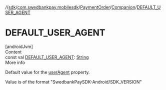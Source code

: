 //[sdk](../../../../index.md)/[com.swedbankpay.mobilesdk](../../index.md)/[PaymentOrder](../index.md)/[Companion](index.md)/[DEFAULT_USER_AGENT](-d-e-f-a-u-l-t_-u-s-e-r_-a-g-e-n-t.md)



# DEFAULT_USER_AGENT  
[androidJvm]  
Content  
const val [DEFAULT_USER_AGENT](-d-e-f-a-u-l-t_-u-s-e-r_-a-g-e-n-t.md): [String](https://kotlinlang.org/api/latest/jvm/stdlib/kotlin/-string/index.html)  
More info  


Default value for the [userAgent](../user-agent.md) property.



Value is of the format "SwedbankPaySDK-Android/SDK_VERSION"

  



